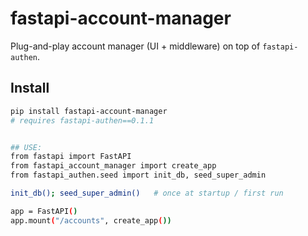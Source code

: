 # fastapi-account-manager

Plug-and-play account manager (UI + middleware) on top of `fastapi-authen`.

## Install
```bash
pip install fastapi-account-manager
# requires fastapi-authen==0.1.1


## USE:
from fastapi import FastAPI
from fastapi_account_manager import create_app
from fastapi_authen.seed import init_db, seed_super_admin

init_db(); seed_super_admin()   # once at startup / first run

app = FastAPI()
app.mount("/accounts", create_app())
